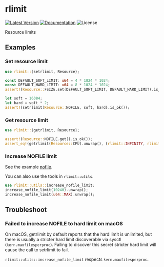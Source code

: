 # rlimit

[![Latest Version]][crates.io]
[![Documentation]][docs.rs] 
![License]

Resource limits

[crates.io]: https://crates.io/crates/rlimit
[Latest Version]: https://img.shields.io/crates/v/rlimit.svg
[Documentation]: https://docs.rs/rlimit/badge.svg
[docs.rs]: https://docs.rs/rlimit
[License]: https://img.shields.io/crates/l/rlimit.svg

## Examples
### Set resource limit

```rust
use rlimit::{setrlimit, Resource};

const DEFAULT_SOFT_LIMIT: u64 = 4 * 1024 * 1024;
const DEFAULT_HARD_LIMIT: u64 = 8 * 1024 * 1024;
assert!(Resource::FSIZE.set(DEFAULT_SOFT_LIMIT, DEFAULT_HARD_LIMIT).is_ok());

let soft = 16384;
let hard = soft * 2;
assert!(setrlimit(Resource::NOFILE, soft, hard).is_ok());
```
### Get resource limit

```rust
use rlimit::{getrlimit, Resource};

assert!(Resource::NOFILE.get().is_ok());
assert_eq!(getrlimit(Resource::CPU).unwrap(), (rlimit::INFINITY, rlimit::INFINITY));
```

### Increase NOFILE limit

See the example [nofile](https://github.com/Nugine/rlimit/tree/v0.6.1/examples/nofile.rs).

You can also use the tools in `rlimit::utils`.

```rust
use rlimit::utils::increase_nofile_limit;
increase_nofile_limit(10240).unwrap();
increase_nofile_limit(u64::MAX).unwrap();
```

## Troubleshoot
### Failed to increase NOFILE to hard limit on macOS

On macOS, getrlimit by default reports that the hard limit is
unlimited, but there is usually a stricter hard limit discoverable
via sysctl (`kern.maxfilesperproc`). Failing to discover this secret stricter hard limit will
cause the call to setrlimit to fail.

`rlimit::utils::increase_nofile_limit` respects `kern.maxfilesperproc`.
